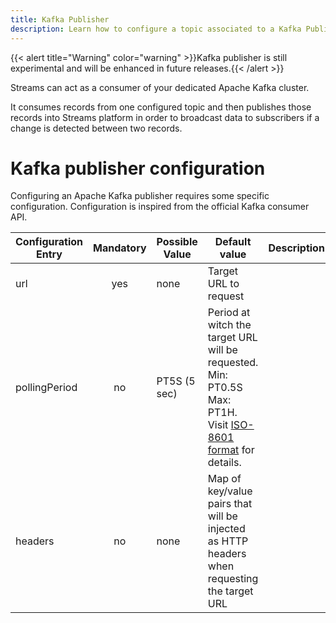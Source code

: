 ```yaml
---
title: Kafka Publisher
description: Learn how to configure a topic associated to a Kafka Publisher
---
```

{{< alert title="Warning" color="warning" >}}Kafka publisher is still experimental and will be enhanced in future releases.{{< /alert >}}

Streams can act as a consumer of your dedicated Apache Kafka cluster.

It consumes records from one configured topic and then publishes those records into Streams platform in order to broadcast data to subscribers if a change is detected between two records.

# Kafka publisher configuration

Configuring an Apache Kafka publisher requires some specific configuration. Configuration is inspired from the official Kafka consumer API.

| Configuration Entry     | Mandatory | Possible Value  | Default value | Description |
|---------------|:---------:|----------------|------------------------|----------|
| url           | yes       | none           | Target URL to request  |
| pollingPeriod | no        | PT5S (5 sec)   | Period at witch the target URL will be requested. Min: PT0.5S Max: PT1H. Visit [ISO-8601 format](https://en.wikipedia.org/wiki/ISO_8601#Durations) for details. |
| headers       | no        | none           | Map of key/value pairs that will be injected as HTTP headers when requesting the target URL |